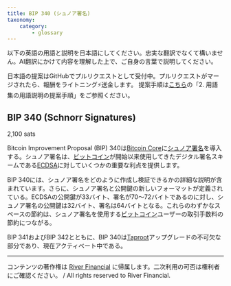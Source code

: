 ```yaml
---
title: BIP 340 (シュノア署名)
taxonomy:
    category:
        - glossary
---
```


以下の英語の用語と説明を日本語にしてください。忠実な翻訳でなくて構いません。AI翻訳にかけて内容を理解した上で、ご自身の言葉で説明してください。

日本語の提案はGitHubでプルリクエストとして受付中。プルリクエストがマージされたら、報酬をライトニング⚡️送金します。
提案手順は[こちら](https://github.com/lostinbitcoin/categories/wiki)の「2. 用語集の用語説明の提案手順」をご参照ください。

## BIP 340 (Schnorr Signatures)
2,100 sats

Bitcoin Improvement Proposal (BIP) 340は[Bitcoin Core](http://lostinbitcoin.jp.testrs.jp/staging/glossary/bitcoin_core/)に[シュノア署名](http://lostinbitcoin.jp.testrs.jp/staging/glossary/schnorr_signature/)を導入する。シュノア署名は、[ビットコイン](http://lostinbitcoin.jp.testrs.jp/staging/glossary/bitcoin/)が開始以来使用してきたデジタル署名スキームである[ECDSA](http://lostinbitcoin.jp.testrs.jp/staging/glossary/ecdsa/)に対していくつかの重要な利点を提供します。

BIP 340には、シュノア署名をどのように作成し検証できるかの詳細な説明が含まれています。さらに、シュノア署名と公開鍵の新しいフォーマットが定義されている。ECDSAの公開鍵が33バイト、署名が70～72バイトであるのに対し、シュノア署名の公開鍵は32バイト、署名は64バイトとなる。これらのわずかなスペースの節約は、シュノア署名を使用する[ビットコイン](http://lostinbitcoin.jp.testrs.jp/staging/glossary/bitcoin/)ユーザーの取引手数料の節約につながる。

BIP 341およびBIP 342とともに、BIP 340は[Taproot](http://lostinbitcoin.jp.testrs.jp/staging/glossary/taproot/)アップグレードの不可欠な部分であり、現在アクティベート中である。

---
コンテンツの著作権は [River Financial](https://river.com/) に帰属します。二次利用の可否は権利者にご確認ください。 / All rights reserved to River Financial.
